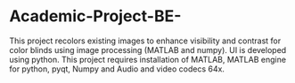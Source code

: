 # Academic-Project-BE-
This project recolors existing images to enhance visibility and contrast for color blinds using image processing (MATLAB and numpy). UI is developed using python. 
This project requires installation of MATLAB, MATLAB engine for python, pyqt, Numpy and Audio and video codecs 64x.   
